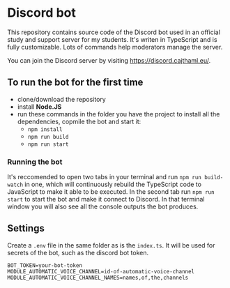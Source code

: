 # Discord bot

This repository contains source code of the Discord bot used in an official study and support server for my students. It's writen in TypeScript and is fully customizable. Lots of commands help moderators manage the server.

You can join the Discord server by visiting https://discord.cajthaml.eu/.

## To run the bot for the first time
- clone/download the repository
- install **Node.JS**
- run these commands in the folder you have the project to install all the dependencies, copmile the bot and start it:
    - `npm install`
    - `npm run build`
    - `npm run start`

### Running the bot 
It's reccomended to open two tabs in your terminal and run `npm run build-watch` in one, which will continuously rebuild the TypeScript code to JavaScript to make it able to be executed.
In the second tab run `npm run start` to start the bot and make it connect to Discord. In that terminal window you will also see all the console outputs the bot produces.

## Settings
Create a `.env` file in the same folder as is the `index.ts`. It will be used for secrets of the bot, such as the discord bot token.
```
BOT_TOKEN=your-bot-token
MODULE_AUTOMATIC_VOICE_CHANNEL=id-of-automatic-voice-channel
MODULE_AUTOMATIC_VOICE_CHANNEL_NAMES=names,of,the,channels
```